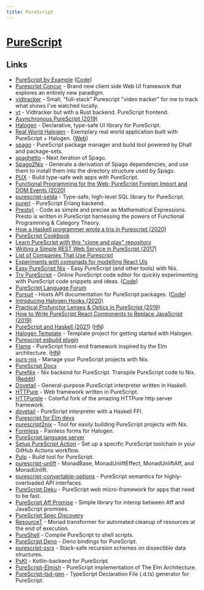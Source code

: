 ```yaml
---
title: PureScript
---
```


# [PureScript](http://www.purescript.org/)

## Links

- [PureScript by Example](https://book.purescript.org/) ([Code](https://github.com/purescript-contrib/purescript-book))
- [Purescript Concur](https://github.com/ajnsit/purescript-concur) - Brand new client side Web UI framework that explores an entirely new paradigm.
- [vidtracker](https://github.com/justinwoo/vidtracker) - Small, "full-stack" Purescript "video tracker" for me to track what shows I've watched locally.
- [vt](https://github.com/justinwoo/vt) - Vidtracker but with a Rust backend. PureScript frontend.
- [Asynchronous PureScript (2019)](https://blog.drewolson.org/asynchronous-purescript)
- [Halogen](https://github.com/purescript-halogen/purescript-halogen) - Declarative, type-safe UI library for PureScript.
- [Real World Halogen](https://github.com/thomashoneyman/purescript-halogen-realworld) - Exemplary real world application built with PureScript + Halogen. ([Web](https://thomashoneyman.com/guides/real-world-halogen/))
- [spago](https://github.com/purescript/spago) - PureScript package manager and build tool powered by Dhall and package-sets.
- [spaghetto](https://github.com/f-f/spaghetto) - Next iteration of Spago.
- [Spago2Nix](https://github.com/justinwoo/spago2nix) - Generate a derivation of Spago dependencies, and use them to install them into the directory structure used by Spago.
- [PUX](https://github.com/alexmingoia/purescript-pux) - Build type-safe web apps with PureScript.
- [Functional Programming for the Web: PureScript Foreign Import and DOM Events (2020)](https://medium.com/@KevinBGreene/functional-programming-for-the-web-purescript-foreign-import-and-dom-events-8c76f6f5a16e)
- [purescript-selda](https://github.com/Kamirus/purescript-selda) - Type-safe, high-level SQL library for PureScript.
- [purerl](https://github.com/purerl/purerl) - PureScript Erlang backend.
- [Presto}](https://github.com/juspay/purescript-presto) - Code as simple and precise as Mathematical Expressions. Presto is written in PureScript harnessing the powers of Functional Programming & Category Theory.
- [How a Haskell programmer wrote a tris in Purescript (2020)](http://boxbase.org/entries/2020/aug/5/how-a-haskell-programmer-wrote-a-tris-in-haskell/)
- [PureScript Cookbook](https://github.com/JordanMartinez/purescript-cookbook)
- [Learn PureScript with this "clone and play" repository](https://github.com/JordanMartinez/purescript-jordans-reference)
- [Writing a Simple REST Web Service in PureScript (2017)](https://abhinavsarkar.net/posts/ps-simple-rest-service/)
- [List of Companies That Use Purescript](https://github.com/ajnsit/purescript-companies)
- [Experiments with comonads for modelling React UIs](https://github.com/paf31/purescript-react-explore)
- [Easy PureScript Nix](https://github.com/justinwoo/easy-purescript-nix) - Easy PureScript (and other tools) with Nix.
- [Try PureScript](https://try.purescript.org/) - Online PureScript code editor for quickly experimenting with PureScript code snippets and ideas. ([Code](https://github.com/purescript/trypurescript))
- [PureScript Language Forum](https://discourse.purescript.org/)
- [Pursuit](https://pursuit.purescript.org/) - Hosts API documentation for PureScript packages. ([Code](https://github.com/purescript/pursuit))
- [Introducing Halogen Hooks (2020)](https://thomashoneyman.com/articles/introducing-halogen-hooks/)
- [Practical Profunctor Lenses & Optics In PureScript (2019)](https://thomashoneyman.com/articles/practical-profunctor-lenses-optics/)
- [How to Write PureScript React Components to Replace JavaScript (2019)](https://thomashoneyman.com/articles/replace-react-components-with-purescript/)
- [PureScript and Haskell (2021)](https://blog.drewolson.org/purescript-and-haskell) ([HN](https://news.ycombinator.com/item?id=26271851))
- [Halogen Template](https://github.com/purescript-halogen/purescript-halogen-template) - Template project for getting started with Halogen.
- [Purescript esbuild plugin](https://github.com/Mateiadrielrafael/esbuild-plugin-purescript)
- [Flame](https://github.com/easafe/purescript-flame) - PureScript front-end framework inspired by the Elm architecture. ([HN](https://news.ycombinator.com/item?id=27364833))
- [purs-nix](https://github.com/ursi/purs-nix) - Manage your PureScript projects with Nix.
- [PureScript Docs](https://github.com/purescript/documentation)
- [PureNix](https://github.com/purenix-org/purenix) - Nix backend for PureScript. Transpile PureScript code to Nix. ([Reddit](https://www.reddit.com/r/NixOS/comments/sw3zpp/purenix_write_purescript_and_transpile_it_to_nix/))
- [Dovetail](https://github.com/paf31/dovetail) - General-purpose PureScript interpreter written in Haskell.
- [HTTPure](https://github.com/cprussin/purescript-httpure) - Web framework written in PureScript.
- [HTTPurple](https://github.com/sigma-andex/purescript-httpurple) - Colorful fork of the amazing HTTPure http server framework.
- [dovetail](https://hackage.haskell.org/package/dovetail) - PureScript interpreter with a Haskell FFI.
- [Purescript for Elm devs](https://github.com/alpacaaa/elm-to-purescript-cheatsheet)
- [purescript2nix](https://github.com/cdepillabout/purescript2nix) - Tool for easily building PureScript projects with Nix.
- [Formless](https://github.com/thomashoneyman/purescript-halogen-formless) - Painless forms for Halogen.
- [PureScript language server](https://github.com/nwolverson/purescript-language-server)
- [Setup PureScript Action](https://github.com/purescript-contrib/setup-purescript) - Set up a specific PureScript toolchain in your GitHub Actions workflow.
- [Pulp](https://github.com/purescript-contrib/pulp) - Build tool for PureScript.
- [purescript-unlift](https://github.com/tweag/purescript-unlift) - MonadBase, MonadUnliftEffect, MonadUnliftAff, and MonadUnlift.
- [purescript-convertable-options](https://github.com/natefaubion/purescript-convertable-options) - PureScript semantics for highly-overloaded API interfaces.
- [PureScript Deku](https://github.com/mikesol/purescript-deku) - PureScript web micro-framework for apps that need to be fast.
- [PureScript Aff Promise](https://github.com/nwolverson/purescript-aff-promise) - Simple library for interop between Aff and JavaScript promises.
- [PureScript Spec Discovery](https://github.com/purescript-spec/purescript-spec-discovery)
- [ResourceT](https://github.com/robertdp/purescript-resourcet) - Monad transformer for automated cleanup of resources at the end of execution.
- [PureShell](https://github.com/cgohla/pureshell) - Compile PureScript to shell scripts.
- [PureScript Deno](https://github.com/njaremko/purescript-deno) - Deno bindings for PureScript.
- [purescript-ssrs](https://github.com/PureFunctor/purescript-ssrs) - Stack-safe recursion schemes on dissectible data structures.
- [PsKt](https://github.com/csicar/pskt) - Kotlin-backend for PureScript.
- [PureScript-Elmish](https://github.com/collegevine/purescript-elmish) - PureScript implementation of The Elm Architecture.
- [PureScript-tsd-gen](https://github.com/minoki/purescript-tsd-gen) - TypeScript Declaration File (.d.ts) generator for PureScript.
